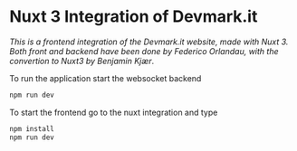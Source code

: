 # Nuxt 3 Integration of Devmark.it

*This is a frontend integration of the Devmark.it website, made with Nuxt 3. Both front and backend have been done by Federico Orlandau, with the convertion to Nuxt3 by Benjamin Kjær*.

To run the application start the websocket backend
```bash
npm run dev
```

To start the frontend go to the nuxt integration and type
```bash
npm install
npm run dev
```